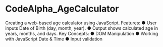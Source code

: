 # CodeAlpha_AgeCalculator
Creating a web-based age calculator using JavaScript.
Features: ● User inputs Date of Birth (day, month, year). ● Output shows calculated age in years, months, and days.
Key Concepts: ● DOM Manipulation ● Working with JavaScript Date &amp; Time ● Input validation
